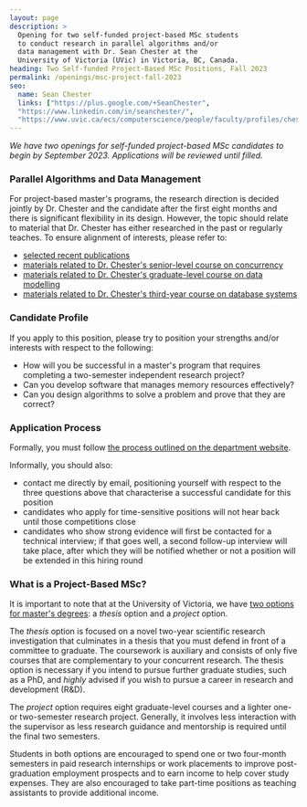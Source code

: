 ```yaml
---
layout: page
description: >
  Opening for two self-funded project-based MSc students
  to conduct research in parallel algorithms and/or 
  data management with Dr. Sean Chester at the
  University of Victoria (UVic) in Victoria, BC, Canada. 
heading: Two Self-funded Project-Based MSc Positions, Fall 2023
permalink: /openings/msc-project-fall-2023
seo:
  name: Sean Chester
  links: ["https://plus.google.com/+SeanChester",
  "https://www.linkedin.com/in/seanchester/",
  "https://www.uvic.ca/ecs/computerscience/people/faculty/profiles/chester-sean.php"]
---
```


_We have two openings for self-funded project-based MSc candidates to begin by September 2023. Applications will be reviewed until filled._

### Parallel Algorithms and Data Management

For project-based master's programs, the research direction is decided jointly by Dr. Chester and the candidate after the first eight months and there is significant flexibility in its design. However, the topic should relate to material that Dr. Chester has either researched in the past or regularly teaches. To ensure alignment of interests, please refer to:
  * [selected recent publications](../publications/)
  * [materials related to Dr. Chester's senior-level course on concurrency](https://github.com/sean-chester/exploiting-modern-hardware)
  * [materials related to Dr. Chester's graduate-level course on data modelling](https://github.com/sean-chester/data-models-for-data-science)
  * [materials related to Dr. Chester's third-year course on database systems](https://github.com/sean-chester/relational-databases) 

### Candidate Profile

If you apply to this position, please try to position your strengths and/or interests with respect to the following:

 * How will you be successful in a master's program that requires completing a two-semester independent research project?
 * Can you develop software that manages memory resources effectively?
 * Can you design algorithms to solve a problem and prove that they are correct?


### Application Process

Formally, you must follow [the process outlined on the department website](https://www.uvic.ca/ecs/computerscience/graduate/applying/index.php).

Informally, you should also:
  - contact me directly by email, positioning yourself with respect to the three questions above that characterise a successful candidate for this position
  - candidates who apply for time-sensitive positions will not hear back until those competitions close
  - candidates who show strong evidence will first be contacted for a technical interview; if that goes well, a second follow-up interview will take place, after which they will be notified whether or not a position will be extended in this hiring round

### What is a Project-Based MSc?

It is important to note that at the University of Victoria, we have [two options for master's degrees](https://www.uvic.ca/ecs/computerscience/graduate/masters/msc-programs/index.php): a _thesis_ option and a _project_ option.

The _thesis_ option is focused on a novel two-year scientific research investigation that culminates in a thesis that you must defend in front of a committee to graduate. The coursework is auxiliary and consists of only five courses that are complementary to your concurrent research. The thesis option is necessary if you intend to pursue further graduate studies, such as a PhD, and _highly_ advised if you wish to pursue a career in research and development (R&D).

The _project_ option requires eight graduate-level courses and a lighter one- or two-semester research project. Generally, it involves less interaction with the supervisor as less research guidance and mentorship is required until the final two semesters.

Students in both options are encouraged to spend one or two four-month semesters in paid research internships or work placements to improve post-graduation employment prospects and to earn income to help cover study expenses. They are also encouraged to take part-time positions as teaching assistants to provide additional income.
